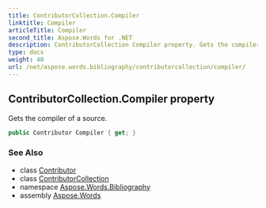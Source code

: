 ```yaml
---
title: ContributorCollection.Compiler
linktitle: Compiler
articleTitle: Compiler
second_title: Aspose.Words for .NET
description: ContributorCollection Compiler property. Gets the compiler of a source in C#.
type: docs
weight: 40
url: /net/aspose.words.bibliography/contributorcollection/compiler/
---
```

## ContributorCollection.Compiler property

Gets the compiler of a source.

```csharp
public Contributor Compiler { get; }
```

### See Also

* class [Contributor](../../contributor/)
* class [ContributorCollection](../)
* namespace [Aspose.Words.Bibliography](../../../aspose.words.bibliography/)
* assembly [Aspose.Words](../../../)
